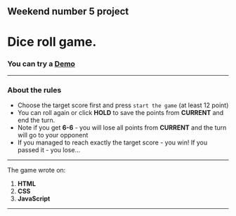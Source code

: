 ﻿## Weekend number 5 project
# Dice roll game.
### You can try a [Demo](https://dice-twice.netlify.app/) 

***
### About the rules
* Choose the target score first and press `start the game` (at least 12 point)
* You can roll again or click **HOLD** to save the points from **CURRENT** and end the turn.
* Note if you get **6-6** - you will lose all points from **CURRENT** and the turn will go to your opponent
* If you managed to reach exactly the target score - you win! If you passed it - you lose...
***
The game wrote on:
1. **HTML**
2. **CSS**
3. **JavaScript**
***